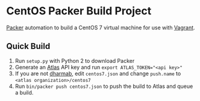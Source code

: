 # CentOS Packer Build Project

[Packer](https://packer.io) automation to build a CentOS 7 virtual machine for use with [Vagrant](https://vagrantup.com).

## Quick Build

1. Run `setup.py` with Python 2 to download Packer
1. Generate an [Atlas](https://atlas.hashicorp.com) API key and run `export ATLAS_TOKEN="<api key>"` 
1. If you are not [dharmab](http://www.dharmab.com), edit `centos7.json` and change `push.name` to `<atlas organization>/centos7`
1. Run `bin/packer push centos7.json` to push the build to Atlas and queue a build.

